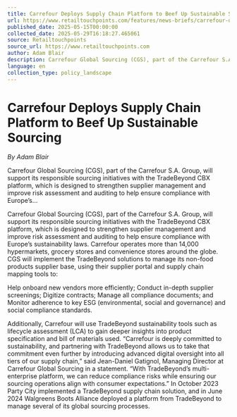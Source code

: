 ```yaml
---
title: Carrefour Deploys Supply Chain Platform to Beef Up Sustainable Sourcing
url: https://www.retailtouchpoints.com/features/news-briefs/carrefour-deploys-supply-chain-platform-to-beef-up-sustainable-sourcing
published_date: 2025-05-15T00:00:00
collected_date: 2025-05-29T16:18:27.465061
source: Retailtouchpoints
source_url: https://www.retailtouchpoints.com
author: Adam Blair
description: Carrefour Global Sourcing (CGS), part of the Carrefour S.A. Group, will support its responsible sourcing initiatives with the TradeBeyond CBX platform, which is designed to strengthen supplier management and improve risk assessment and auditing to help ensure compliance with Europe’s...
language: en
collection_type: policy_landscape
---
```


# Carrefour Deploys Supply Chain Platform to Beef Up Sustainable Sourcing

*By Adam Blair*

Carrefour Global Sourcing (CGS), part of the Carrefour S.A. Group, will support its responsible sourcing initiatives with the TradeBeyond CBX platform, which is designed to strengthen supplier management and improve risk assessment and auditing to help ensure compliance with Europe’s...

Carrefour Global Sourcing (CGS), part of the Carrefour S.A. Group, will support its responsible sourcing initiatives with the TradeBeyond CBX platform, which is designed to strengthen supplier management and improve risk assessment and auditing to help ensure compliance with Europe’s sustainability laws. Carrefour operates more than 14,000 hypermarkets, grocery stores and convenience stores around the globe. 
 CGS will implement the TradeBeyond solutions to manage its non-food products supplier base, using their supplier portal and supply chain mapping tools to: 
 
 Help onboard new vendors more efficiently; 
 Conduct in-depth supplier screenings; 
 Digitize contracts; 
 Manage all compliance documents; and 
 Monitor adherence to key ESG (environmental, social and governance) and social compliance standards. 
 
 Additionally, Carrefour will use TradeBeyond sustainability tools such as lifecycle assessment (LCA) to gain deeper insights into product specification and bill of materials used. 
 “Carrefour is deeply committed to sustainability, and partnering with TradeBeyond allows us to take that commitment even further by introducing advanced digital oversight into all tiers of our supply chain,” said Jean-Daniel Gatignol, Managing Director at Carrefour Global Sourcing in a statement. “With TradeBeyond’s multi-enterprise platform, we can reduce compliance risks while ensuring our sourcing operations align with consumer expectations.” 
 In October 2023 Party City implemented a TradeBeyond supply chain solution, and in June 2024 Walgreens Boots Alliance deployed a platform from TradeBeyond to manage several of its global sourcing processes.